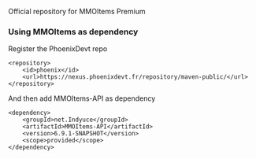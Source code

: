 Official repository for MMOItems Premium

### Using MMOItems as dependency
Register the PhoenixDevt repo
```
<repository>
    <id>phoenix</id>
    <url>https://nexus.phoenixdevt.fr/repository/maven-public/</url>
</repository>
```
And then add MMOItems-API as dependency
```
<dependency>
    <groupId>net.Indyuce</groupId>
    <artifactId>MMOItems-API</artifactId>
    <version>6.9.1-SNAPSHOT</version>
    <scope>provided</scope>
</dependency>
```

